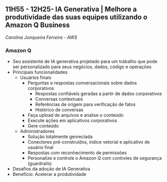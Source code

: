 ## 11H55 - 12H25-  IA Generativa | Melhore a produtividade das suas equipes utilizando o Amazon Q Business
_Carolina Junqueira Ferreira - AWS_

### Amazon Q
* Seu assistente de IA generativa projetado para um trabalho que pode ser personalizado para seus negócios, dados, código e operações
* Principais funcionalidades
    * Usuários finais
        * Perguntas e respostas conversacionais sobre dados corporativos
            * Respostas confiáveis geradas a partir de dados corporativos
            * Conversas contextuais
            * Referências de origem para verificação de fatos
            * Histórico de conversas
        * Faça upload de arquivos e analise o conteúdo
        * Execute ações em aplicativos corporativos
        * Gere conteúdo
    * Administradores
        * Solução totalmente genreciada
        * Conectores pré-construídos, índice vetorial e aplicativo de usuário final
        * Respostas com reconhecimento de permissões
        * Personalize e controle o Amazon Q com controles de segurança (guardrails)
* Desafios da adoção de IA Generativa
* Benefício: Acelerar a produtividade  